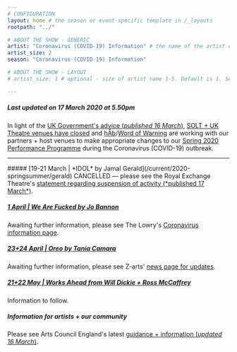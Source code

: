 ```yaml
---
# CONFIGURATION
layout: home # the season or event-specific template in /_layouts
rootpath: "../"

# ABOUT THE SHOW - GENERIC
artist: "Coronavirus (COVID-19) Information" # the name of the artist or company
artist_size: 2
season: "Coronavirus (COVID-19) Information"

# ABOUT THE SHOW - LAYOUT
# artist_size: 1 # optional - size of artist name 1-5. Default is 1. Set longer names to lower values

---
```

##### *Last updated on 17 March 2020 at 5.50pm*        
        
In light of the <a href="http://www.gov.uk/government/publications/covid-19-guidance-on-social-distancing-and-for-vulnerable-people/guidance-on-social-distancing-for-everyone-in-the-uk-and-protecting-older-people-and-vulnerable-adults" target="_blank">UK Government's advice (*published 16 March*)</a>, <a href="http://officiallondontheatre.com/coronavirus-information" target="_blank">SOLT + UK Theatre venues have closed</a> and [hÅb](/hab)/[Word of Warning](/) are working with our partners + host venues to make appropriate changes to our [Spring 2020 Performance Programme](/current/2020-springsummer) during the Coronavirus (COVID-19) outbreak.                 
<hr>          
##### [19-21 March | *IDOL* by Jamal Gerald](/current/2020-springsummer/gerald)        
CANCELLED — please see the Royal Exchange Theatre's <a href="http://www.royalexchange.co.uk/the-royal-exchange-theatre-suspension-of-activity-from-5pm-on-tuesday-17-march" target="_blank">statement regarding suspension of activity (*published 17 March*)</a>.          
        
##### [1 April | *We Are Fucked* by Jo Bannon](/current/2020-springsummer/bannon)       
Awaiting further information, please see The Lowry's <a href="https://thelowry.com/coronavirus/" target="_blank">Coronavirus information page</a>.

##### [23+24 April | *Oreo* by Tania Camara](/current/2020-springsummer/camara)       
Awaiting further information, please see Z-arts' <a href="https://www.z-arts.org/category/news-blog" target="_blank">news page for updates</a>.            
          
##### [21+22 May | Works Ahead from Will Dickie + Ross McCaffrey](/current/2020-worksahead)       
Information to follow.        
         
##### Information for artists + our community         
Please see Arts Council England's latest <a href="http://artscouncil.org.uk/covid-19" target="_blank">guidance + information (*updated 16 March*)</a>.
